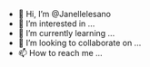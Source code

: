 - 👋 Hi, I’m @Janellelesano
- 👀 I’m interested in ...
- 🌱 I’m currently learning ...
- 💞️ I’m looking to collaborate on ...
- 📫 How to reach me ...

<!---
Janellelesano/Janellelesano is a ✨ special ✨ repository because its `README.md` (this file) appears on your GitHub profile.
You can click the Preview link to take a look at your changes.
--->
